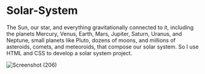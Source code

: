 # Solar-System
The Sun, our star, and everything gravitationally connected to it, including the planets Mercury, Venus, Earth, Mars, Jupiter, Saturn, Uranus, and Neptune,
small planets like Pluto, dozens of moons, and millions of asteroids, comets, and meteoroids, that compose our solar system.
So I use HTML and CSS to develop a solar system project. 




![Screenshot (206)](https://github.com/Ricky63rsd2002/Solar-System/assets/110671339/9431c7e3-d790-42f5-b434-2748595a2f1d)
